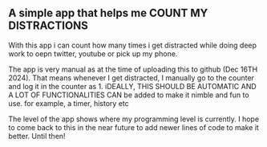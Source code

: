 ## A simple app that helps me COUNT MY DISTRACTIONS
With this app i can count how many times i get distracted while doing deep work to oepn twitter, youtube or pick up my phone.

The app is very manual as at the time of uploading this to github (Dec 16TH 2024). That means whenever I get distracted, I manually go to the counter and 
log it in the counter as 1. iDEALLY, THIS SHOULD BE AUTOMATIC AND A LOT OF FUNCTIONALITIES CAN be added to make it nimble and fun to use. for example, a timer,
history etc

The level of the app shows where my programming level is currently. I hope to come back to this in the near future to add newer lines of code to make it better. Until then!
